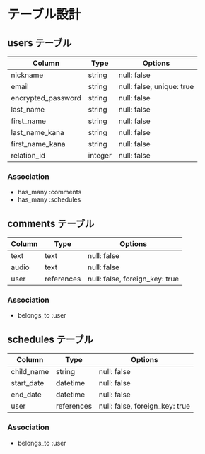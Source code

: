 # テーブル設計

## users テーブル

| Column             | Type    | Options                   |
| ------------------ | ------- | ------------------------- |
| nickname           | string  | null: false               |
| email              | string  | null: false, unique: true |
| encrypted_password | string  | null: false               |
| last_name          | string  | null: false               |
| first_name         | string  | null: false               |
| last_name_kana     | string  | null: false               |
| first_name_kana    | string  | null: false               |
| relation_id          | integer | null: false               |

### Association

- has_many :comments
- has_many :schedules

## comments テーブル

| Column              | Type       | Options                        |
| ------------------- | ---------- | ------------------------------ |
| text                | text       | null: false                    |
| audio               | text       | null: false                    |
| user                | references | null: false, foreign_key: true |

### Association

- belongs_to :user

## schedules テーブル

| Column              | Type       | Options                        |
| ------------------- | ---------- | ------------------------------ |
| child_name          | string     | null: false                    |
| start_date          | datetime   | null: false                    |
| end_date            | datetime   | null: false                    |
| user                | references | null: false, foreign_key: true |

### Association

- belongs_to :user

